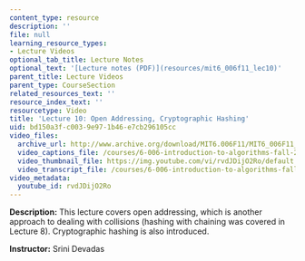 ```yaml
---
content_type: resource
description: ''
file: null
learning_resource_types:
- Lecture Videos
optional_tab_title: Lecture Notes
optional_text: '[Lecture notes (PDF)](resources/mit6_006f11_lec10)'
parent_title: Lecture Videos
parent_type: CourseSection
related_resources_text: ''
resource_index_text: ''
resourcetype: Video
title: 'Lecture 10: Open Addressing, Cryptographic Hashing'
uid: bd150a3f-c003-9e97-1b46-e7cb296105cc
video_files:
  archive_url: http://www.archive.org/download/MIT6.006F11/MIT6_006F11_lec10_300k.mp4
  video_captions_file: /courses/6-006-introduction-to-algorithms-fall-2011/447689ac8fec5e338ad018d2bd1148e3_rvdJDijO2Ro.vtt
  video_thumbnail_file: https://img.youtube.com/vi/rvdJDijO2Ro/default.jpg
  video_transcript_file: /courses/6-006-introduction-to-algorithms-fall-2011/0224c2fd2a7dc217eda6c172b1d16e01_rvdJDijO2Ro.pdf
video_metadata:
  youtube_id: rvdJDijO2Ro
---
```


**Description:** This lecture covers open addressing, which is another approach to dealing with collisions (hashing with chaining was covered in Lecture 8). Cryptographic hashing is also introduced.

**Instructor:** Srini Devadas